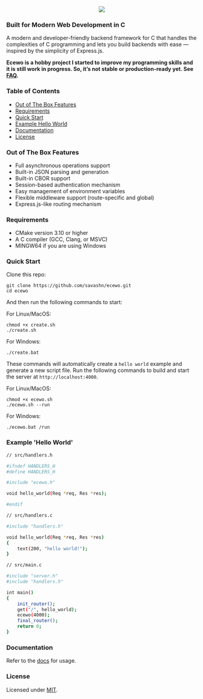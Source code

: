 <div align="center">
    <a href="https://ecewo.vercel.app">
        <img src="https://raw.githubusercontent.com/savashn/ecewo/main/assets/ecewo.svg" />
    </a>
</div>

### Built for Modern Web Development in C

A modern and developer-friendly backend framework for C that handles the complexities of C programming and lets you build backends with ease — inspired by the simplicity of Express.js.

**Ecewo is a hobby project I started to improve my programming skills and it is still work in progress. So, it’s not stable or production-ready yet. See [FAQ](https://ecewo.vercel.app/docs/faq).**

### Table of Contents

- [Out of The Box Features](#out-of-the-box-features)
- [Requirements](#requirements)
- [Quick Start](#quick-start)
- [Example Hello World](#example-hello-world)
- [Documentation](#documentation)
- [License](#license)

### Out of The Box Features

- Full asynchronous operations support
- Built-in JSON parsing and generation
- Built-in CBOR support
- Session-based authentication mechanism
- Easy management of environment variables
- Flexible middleware support (route-specific and global)
- Express.js-like routing mechanism

### Requirements

- CMake version 3.10 or higher
- A C compiler (GCC, Clang, or MSVC)
- MINGW64 if you are using Windows

### Quick Start

Clone this repo:

```
git clone https://github.com/savashn/ecewo.git
cd ecewo
```

And then run the following commands to start:

For Linux/MacOS:
```
chmod +x create.sh
./create.sh
```

For Windows:
```
./create.bat
```

These commands will automatically create a `hello world` example and generate a new script file. Run the following commands to build and start the server at `http://localhost:4000`.

For Linux/MacOS:
```
chmod +x ecewo.sh
./ecewo.sh --run
```

For Windows:
```
./ecewo.bat /run
```

### Example 'Hello World'

```sh
// src/handlers.h

#ifndef HANDLERS_H
#define HANDLERS_H

#include "ecewo.h"

void hello_world(Req *req, Res *res);

#endif
```

```sh
// src/handlers.c

#include "handlers.h"

void hello_world(Req *req, Res *res)
{
    text(200, "hello world!");
}

```

```sh
// src/main.c

#include "server.h"
#include "handlers.h"

int main()
{
    init_router();
    get("/", hello_world);
    ecewo(4000);
    final_router();
    return 0;
}
```

### Documentation

Refer to the [docs](https://ecewo.vercel.app) for usage.

### License

Licensed under [MIT](./LICENSE).
